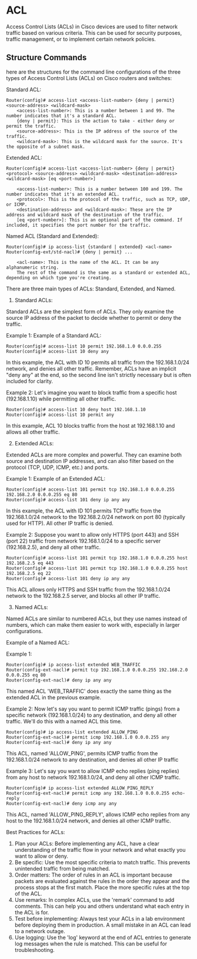 # ACL

Access Control Lists (ACLs) in Cisco devices are used to filter network traffic based on various criteria. This can be used for security purposes, traffic management, or to implement certain network policies.

## Structure Commands

here are the structures for the command line configurations of the three types of Access Control Lists (ACLs) on Cisco routers and switches:

Standard ACL:
```
Router(config)# access-list <access-list-number> {deny | permit} <source-address> <wildcard-mask>
    <access-list-number>: This is a number between 1 and 99. The number indicates that it's a standard ACL.
    {deny | permit}: This is the action to take - either deny or permit the traffic.
    <source-address>: This is the IP address of the source of the traffic.
    <wildcard-mask>: This is the wildcard mask for the source. It's the opposite of a subnet mask.
```
Extended ACL:
```
Router(config)# access-list <access-list-number> {deny | permit} <protocol> <source-address> <wildcard-mask> <destination-address> <wildcard-mask> [eq <port-number>]

    <access-list-number>: This is a number between 100 and 199. The number indicates that it's an extended ACL.
    <protocol>: This is the protocol of the traffic, such as TCP, UDP, or ICMP.
    <destination-address> and <wildcard-mask>: These are the IP address and wildcard mask of the destination of the traffic.
    [eq <port-number>]: This is an optional part of the command. If included, it specifies the port number for the traffic.
```
Named ACL (Standard and Extended):
```
Router(config)# ip access-list {standard | extended} <acl-name>
Router(config-ext/std-nacl)# {deny | permit} ...

    <acl-name>: This is the name of the ACL. It can be any alphanumeric string.
    The rest of the command is the same as a standard or extended ACL, depending on which type you're creating.
```

There are three main types of ACLs: Standard, Extended, and Named.

1. Standard ACLs:

Standard ACLs are the simplest form of ACLs. They only examine the source IP address of the packet to decide whether to permit or deny the traffic.

Example 1:
Example of a Standard ACL:
```
Router(config)# access-list 10 permit 192.168.1.0 0.0.0.255
Router(config)# access-list 10 deny any
```
In this example, the ACL with ID 10 permits all traffic from the 192.168.1.0/24 network, and denies all other traffic. Remember, ACLs have an implicit "deny any" at the end, so the second line isn't strictly necessary but is often included for clarity.

Example 2:
Let's imagine you want to block traffic from a specific host (192.168.1.10) while permitting all other traffic.
```
Router(config)# access-list 10 deny host 192.168.1.10
Router(config)# access-list 10 permit any
```
In this example, ACL 10 blocks traffic from the host at 192.168.1.10 and allows all other traffic.

2. Extended ACLs:

Extended ACLs are more complex and powerful. They can examine both source and destination IP addresses, and can also filter based on the protocol (TCP, UDP, ICMP, etc.) and ports.

Example 1:
Example of an Extended ACL:
```
Router(config)# access-list 101 permit tcp 192.168.1.0 0.0.0.255 192.168.2.0 0.0.0.255 eq 80
Router(config)# access-list 101 deny ip any any
```
In this example, the ACL with ID 101 permits TCP traffic from the 192.168.1.0/24 network to the 192.168.2.0/24 network on port 80 (typically used for HTTP). All other IP traffic is denied.

Example 2:
Suppose you want to allow only HTTPS (port 443) and SSH (port 22) traffic from network 192.168.1.0/24 to a specific server (192.168.2.5), and deny all other traffic.
```
Router(config)# access-list 101 permit tcp 192.168.1.0 0.0.0.255 host 192.168.2.5 eq 443
Router(config)# access-list 101 permit tcp 192.168.1.0 0.0.0.255 host 192.168.2.5 eq 22
Router(config)# access-list 101 deny ip any any
```
This ACL allows only HTTPS and SSH traffic from the 192.168.1.0/24 network to the 192.168.2.5 server, and blocks all other IP traffic.

3. Named ACLs:

Named ACLs are similar to numbered ACLs, but they use names instead of numbers, which can make them easier to work with, especially in larger configurations.

Example of a Named ACL:

Example 1:
```
Router(config)# ip access-list extended WEB_TRAFFIC
Router(config-ext-nacl)# permit tcp 192.168.1.0 0.0.0.255 192.168.2.0 0.0.0.255 eq 80
Router(config-ext-nacl)# deny ip any any
```
This named ACL 'WEB_TRAFFIC' does exactly the same thing as the extended ACL in the previous example.

Example 2:
Now let's say you want to permit ICMP traffic (pings) from a specific network (192.168.1.0/24) to any destination, and deny all other traffic. We'll do this with a named ACL this time.
```
Router(config)# ip access-list extended ALLOW_PING
Router(config-ext-nacl)# permit icmp 192.168.1.0 0.0.0.255 any
Router(config-ext-nacl)# deny ip any any
```
This ACL, named 'ALLOW_PING', permits ICMP traffic from the 192.168.1.0/24 network to any destination, and denies all other IP traffic

Example 3:
Let's say you want to allow ICMP echo replies (ping replies) from any host to network 192.168.1.0/24, and deny all other ICMP traffic.
```
Router(config)# ip access-list extended ALLOW_PING_REPLY
Router(config-ext-nacl)# permit icmp any 192.168.1.0 0.0.0.255 echo-reply
Router(config-ext-nacl)# deny icmp any any
```
This ACL, named 'ALLOW_PING_REPLY', allows ICMP echo replies from any host to the 192.168.1.0/24 network, and denies all other ICMP traffic.


Best Practices for ACLs:

1. Plan your ACLs: Before implementing any ACL, have a clear understanding of the traffic flow in your network and what exactly you want to allow or deny.
2. Be specific: Use the most specific criteria to match traffic. This prevents unintended traffic from being matched.
3. Order matters: The order of rules in an ACL is important because packets are evaluated against the rules in the order they appear and the process stops at the first match. Place the more specific rules at the top of the ACL.
4. Use remarks: In complex ACLs, use the 'remark' command to add comments. This can help you and others understand what each entry in the ACL is for.
5. Test before implementing: Always test your ACLs in a lab environment before deploying them in production. A small mistake in an ACL can lead to a network outage.
6. Use logging: Use the 'log' keyword at the end of ACL entries to generate log messages when the rule is matched. This can be useful for troubleshooting.
